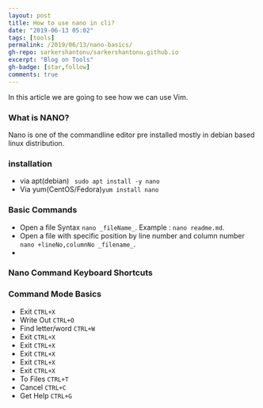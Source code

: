 ```yaml
---
layout: post
title: How to use nano in cli?
date: "2019-06-13 05:02"
tags: [tools]
permalink: /2019/06/13/nano-basics/
gh-repo: sarkershantonu/sarkershantonu.github.io
excerpt: "Blog on Tools"
gh-badge: [star,follow]
comments: true
---
```

In this article we are going to see how we can use Vim.

### What is NANO?
Nano is one of the commandline editor pre installed mostly in debian based linux distribution. 

### installation 
- via apt(debian) ``` sudo apt install -y nano```
- Via yum(CentOS/Fedora)``` yum install nano ```
  
### Basic Commands
- Open a file Syntax ```nano _fileName_```. Example : ```nano readme.md```. 
- Open a file with specific position by line number and column number ```nano +lineNo,columnNo _filename_```. 
- 
### Nano Command Keyboard Shortcuts
### Command Mode Basics
- Exit ```CTRL+X```
- Write Out ```CTRL+O```
- Find letter/word ```CTRL+W```
- Exit ```CTRL+X```
- Exit ```CTRL+X```
- Exit ```CTRL+X```
- Exit ```CTRL+X```
- Exit ```CTRL+X```
- To Files ```CTRL+T```
- Cancel ```CTRL+C```
- Get Help ```CTRL+G```